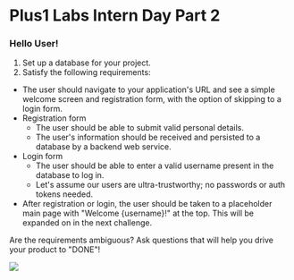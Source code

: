 # Plus1 Labs Intern Day Part 2

### Hello User!

1. Set up a database for your project.
2. Satisfy the following requirements:
* The user should navigate to your application's URL and see a simple welcome screen and registration form, with the option of skipping to a login form.
* Registration form
    * The user should be able to submit valid personal details.
    * The user's information should be received and persisted to a database by a backend web service.
* Login form
    * The user should be able to enter a valid username present in the database to log in.
    * Let's assume our users are ultra-trustworthy; no passwords or auth tokens needed.
* After registration or login, the user should be taken to a placeholder main page with "Welcome {username}!" at the top. This will be expanded on in the next challenge.


Are the requirements ambiguous? Ask questions that will help you drive your product to "DONE"!

![](https://i.imgur.com/x3zTWWg.jpg)
